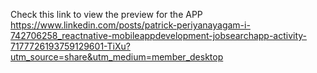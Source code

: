 Check this link to view the preview for the APP
https://www.linkedin.com/posts/patrick-periyanayagam-i-742706258_reactnative-mobileappdevelopment-jobsearchapp-activity-7177726193759129601-TiXu?utm_source=share&utm_medium=member_desktop
